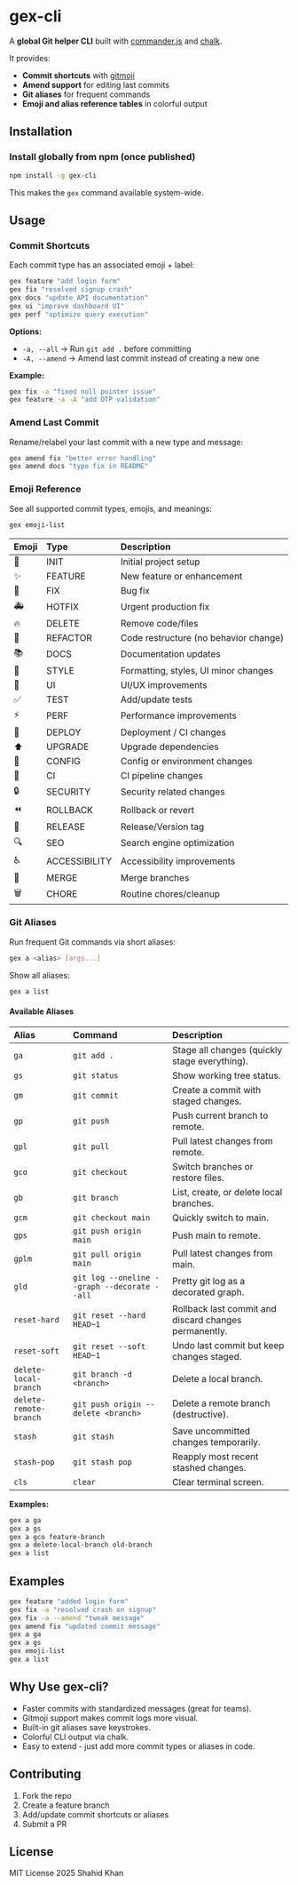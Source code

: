 # gex-cli

A **global Git helper CLI** built with [commander.js](https://www.npmjs.com/package/commander) and [chalk](https://www.npmjs.com/package/chalk).

It provides:

- **Commit shortcuts** with [gitmoji](https://gitmoji.dev/)
- **Amend support** for editing last commits
- **Git aliases** for frequent commands
- **Emoji and alias reference tables** in colorful output

## Installation

### Install globally from npm (once published)

```bash
npm install -g gex-cli
```

This makes the `gex` command available system-wide.

## Usage

### Commit Shortcuts

Each commit type has an associated emoji + label:

```bash
gex feature "add login form"
gex fix "resolved signup crash"
gex docs "update API documentation"
gex ui "improve dashboard UI"
gex perf "optimize query execution"
```

**Options:**

- `-a, --all` &rarr; Run `git add .` before committing
- `-A, --amend` &rarr; Amend last commit instead of creating a new one

**Example:**

```bash
gex fix -a "fixed null pointer issue"
gex feature -a -A "add OTP validation"
```

### Amend Last Commit

Rename/relabel your last commit with a new type and message:

```bash
gex amend fix "better error handling"
gex amend docs "typo fix in README"
```

### Emoji Reference

See all supported commit types, emojis, and meanings:

```bash
gex emoji-list
```

| Emoji | Type          | Description                           |
| :---- | :------------ | :------------------------------------ |
| 🎉    | INIT          | Initial project setup                 |
| ✨    | FEATURE       | New feature or enhancement            |
| 🐛    | FIX           | Bug fix                               |
| 🚑    | HOTFIX        | Urgent production fix                 |
| 🔥    | DELETE        | Remove code/files                     |
| 🔨    | REFACTOR      | Code restructure (no behavior change) |
| 📚    | DOCS          | Documentation updates                 |
| 💄    | STYLE         | Formatting, styles, UI minor changes  |
| 🎨    | UI            | UI/UX improvements                    |
| ✅    | TEST          | Add/update tests                      |
| ⚡️   | PERF          | Performance improvements              |
| 🚀    | DEPLOY        | Deployment / CI changes               |
| ⬆️    | UPGRADE       | Upgrade dependencies                  |
| 🔧    | CONFIG        | Config or environment changes         |
| 👷    | CI            | CI pipeline changes                   |
| 🔒    | SECURITY      | Security related changes              |
| ⏪    | ROLLBACK      | Rollback or revert                    |
| 🔖    | RELEASE       | Release/Version tag                   |
| 🔍    | SEO           | Search engine optimization            |
| ♿️   | ACCESSIBILITY | Accessibility improvements            |
| 🔀    | MERGE         | Merge branches                        |
| 🗑️    | CHORE         | Routine chores/cleanup                |

### Git Aliases

Run frequent Git commands via short aliases:

```bash
gex a <alias> [args...]
```

Show all aliases:

```bash
gex a list
```

#### Available Aliases

| Alias                  | Command                                      | Description                                           |
| :--------------------- | :------------------------------------------- | :---------------------------------------------------- |
| `ga`                   | `git add .`                                  | Stage all changes (quickly stage everything).         |
| `gs`                   | `git status`                                 | Show working tree status.                             |
| `gm`                   | `git commit`                                 | Create a commit with staged changes.                  |
| `gp`                   | `git push`                                   | Push current branch to remote.                        |
| `gpl`                  | `git pull`                                   | Pull latest changes from remote.                      |
| `gco`                  | `git checkout`                               | Switch branches or restore files.                     |
| `gb`                   | `git branch`                                 | List, create, or delete local branches.               |
| `gcm`                  | `git checkout main`                          | Quickly switch to main.                               |
| `gps`                  | `git push origin main`                       | Push main to remote.                                  |
| `gplm`                 | `git pull origin main`                       | Pull latest changes from main.                        |
| `gld`                  | `git log --oneline --graph --decorate --all` | Pretty git log as a decorated graph.                  |
| `reset-hard`           | `git reset --hard HEAD~1`                    | Rollback last commit and discard changes permanently. |
| `reset-soft`           | `git reset --soft HEAD~1`                    | Undo last commit but keep changes staged.             |
| `delete-local-branch`  | `git branch -d <branch>`                     | Delete a local branch.                                |
| `delete-remote-branch` | `git push origin --delete <branch>`          | Delete a remote branch (destructive).                 |
| `stash`                | `git stash`                                  | Save uncommitted changes temporarily.                 |
| `stash-pop`            | `git stash pop`                              | Reapply most recent stashed changes.                  |
| `cls`                  | `clear`                                      | Clear terminal screen.                                |

**Examples:**

```bash
gex a ga
gex a gs
gex a gco feature-branch
gex a delete-local-branch old-branch
gex a list
```

## Examples

```bash
gex feature "added login form"
gex fix -a "resolved crash on signup"
gex fix -a --amend "tweak message"
gex amend fix "updated commit message"
gex a ga
gex a gs
gex emoji-list
gex a list
```

## Why Use gex-cli?

- Faster commits with standardized messages (great for teams).
- Gitmoji support makes commit logs more visual.
- Built-in git aliases save keystrokes.
- Colorful CLI output via chalk.
- Easy to extend - just add more commit types or aliases in code.

## Contributing

1.  Fork the repo
2.  Create a feature branch
3.  Add/update commit shortcuts or aliases
4.  Submit a PR

## License

MIT License 2025 Shahid Khan
